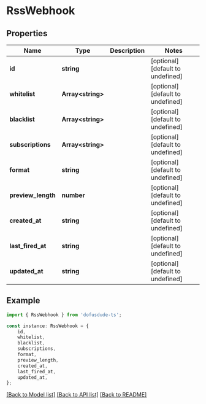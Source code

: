 # RssWebhook


## Properties

Name | Type | Description | Notes
------------ | ------------- | ------------- | -------------
**id** | **string** |  | [optional] [default to undefined]
**whitelist** | **Array&lt;string&gt;** |  | [optional] [default to undefined]
**blacklist** | **Array&lt;string&gt;** |  | [optional] [default to undefined]
**subscriptions** | **Array&lt;string&gt;** |  | [optional] [default to undefined]
**format** | **string** |  | [optional] [default to undefined]
**preview_length** | **number** |  | [optional] [default to undefined]
**created_at** | **string** |  | [optional] [default to undefined]
**last_fired_at** | **string** |  | [optional] [default to undefined]
**updated_at** | **string** |  | [optional] [default to undefined]

## Example

```typescript
import { RssWebhook } from 'dofusdude-ts';

const instance: RssWebhook = {
    id,
    whitelist,
    blacklist,
    subscriptions,
    format,
    preview_length,
    created_at,
    last_fired_at,
    updated_at,
};
```

[[Back to Model list]](../README.md#documentation-for-models) [[Back to API list]](../README.md#documentation-for-api-endpoints) [[Back to README]](../README.md)
